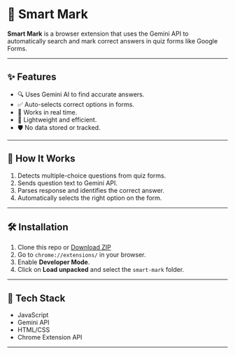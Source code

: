 # 🚀 Smart Mark

**Smart Mark** is a browser extension that uses the Gemini API to automatically search and mark correct answers in quiz forms like Google Forms.

---

## ✨ Features

- 🔍 Uses Gemini AI to find accurate answers.
- ✅ Auto-selects correct options in forms.
- 🧠 Works in real time.
- 🎯 Lightweight and efficient.
- 🛡️ No data stored or tracked.

---

## 🔧 How It Works

1. Detects multiple-choice questions from quiz forms.
2. Sends question text to Gemini API.
3. Parses response and identifies the correct answer.
4. Automatically selects the right option on the form.

---

## 🛠️ Installation

1. Clone this repo or [Download ZIP](https://github.com/naaakul/Smart-Mark/archive/refs/heads/master.zip)
2. Go to `chrome://extensions/` in your browser.
3. Enable **Developer Mode**.
4. Click on **Load unpacked** and select the `smart-mark` folder.

---

## 🧪 Tech Stack

- JavaScript
- Gemini API
- HTML/CSS
- Chrome Extension API

---

